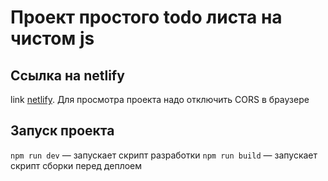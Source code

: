 # Проект простого todo листа на чистом js

## Ссылка на netlify
link [netlify]([https://658735ac7e948fbb33d02e8a--lustrous-pothos-454daf.netlify.app/](https://65c5e77596caa77a29228847--teal-parfait-b5df6f.netlify.app/)).
Для просмотра проекта надо отключить CORS в браузере

## Запуск проекта
`npm run dev` — запускает скрипт разработки
`npm run build` — запускает скрипт сборки перед деплоем
